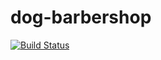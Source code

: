 # dog-barbershop

[![Build Status](https://travis-ci.org/pa165team/dog-barbershop.svg?branch=master)](https://travis-ci.org/pa165team/dog-barbershop)
